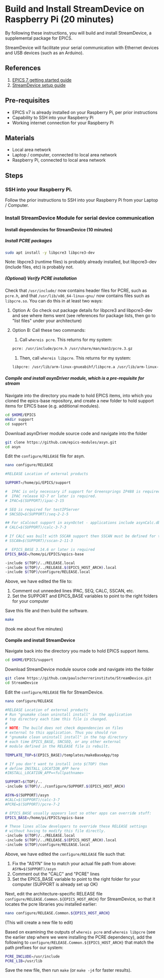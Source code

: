 # Build and Install StreamDevice on Raspberry Pi (20 minutes)
By following these instructions, you will build and install StreamDevice, a supplemental package for EPICS. 

StreamDevice will facilitate your serial communication with Ethernet devices and USB devices (such as an Arduino).

## References
1. [EPICS 7 getting started guide](https://docs.epics-controls.org/projects/how-tos/en/latest/getting-started/installation.html)
1. [StreamDevice setup guide](https://paulscherrerinstitute.github.io/StreamDevice/setup.html)

## Pre-requisites
* EPICS v7 is already installed on your Raspberry Pi, per prior instructions
* Capability to SSH into your Raspberry Pi
* Working internet connection for your Raspberry Pi

## Materials
* Local area network
* Laptop / computer, connected to local area network
* Raspberry Pi, connected to local area network

## Steps
### SSH into your Raspberry Pi.

Follow the prior instructions to SSH into your Raspberry Pi from your Laptop / Computer.

### Install StreamDevice Module for serial device communication

#### Install dependencies for StreamDevice (10 minutes)

##### Install PCRE packages

```bash
sudo apt install -y libpcre3 libpcre3-dev
```

Note: libpcre3 (runtime files) is probably already installed, but libpcre3-dev (include files, etc) is probably not.

##### (Optional) Verify PCRE installation
Check that `/usr/include/` now contains header files for PCRE, such as `pcre.h`, and that `/usr/lib/x86_64-linux-gnu/` now contains files such as `libpcre.so`. You can do this in at least two ways:

1. Option A: Go check out package details for libpcre3 and libpcre3-dev and see where items went (see references for package lists, then go to "list files" under your architecture)

1. Option B: Call these two commands:

    1. Call `whereis pcre`. This returns for my system: 

    ```bash
    pcre: /usr/include/pcre.h /usr/share/man/man3/pcre.3.gz
    ```

    1. Then, call `whereis libpcre`. This returns for my system:

    ```bash
    libpcre: /usr/lib/arm-linux-gnueabihf/libpcre.a /usr/lib/arm-linux-gnueabihf/libpcre32.so /usr/lib/arm-linux-gnueabihf/libpcre.so /usr/lib/arm-linux-gnueabihf/libpcre32.a /usr/lib/arm-linux-gnueabihf/libpcre16.a /usr/lib/arm-linux-gnueabihf/libpcre16.so
    ```

##### Compile and install asynDriver module, which is a pre-requisite for stream

Navigate into the directory you made to hold EPICS items, into which you cloned the epics-base repository, and create a new folder to hold support items for EPICS base (e.g. additional modules).

```bash
cd $HOME/EPICS
mkdir support
cd support
```

Download asynDriver module source code and navigate into the folder

```bash
git clone https://github.com/epics-modules/asyn.git
cd asyn
```
    
Edit the `configure/RELEASE` file for asyn.

```bash
nano configure/RELEASE
```

```bash
#RELEASE Location of external products

SUPPORT=/home/pi/EPICS/support

#  IPAC is only necessary if support for Greensprings IP488 is required
#  IPAC release V2-7 or later is required.
# IPAC=$(SUPPORT)/ipac-2-15

# SEQ is required for testIPServer
# SNCSEQ=$(SUPPORT)/seq-2-2-5

## For sCalcout support in asynOctet - applications include asynCalc.dbd
# CALC=$(SUPPORT)/calc-3-7-3

# If CALC was built with SSCAN support then SSCAN must be defined for testEpicsApp
# SSCAN=$(SUPPORT)/sscan-2-11-3

#  EPICS_BASE 3.14.6 or later is required
EPICS_BASE=/home/pi/EPICS/epics-base

-include $(TOP)/../RELEASE.local
-include $(TOP)/../RELEASE.$(EPICS_HOST_ARCH).local
-include $(TOP)/configure/RELEASE.local
```

Above, we have edited the file to:
1. Comment out unneeded lines IPAC, SEQ, CALC, SSCAN, etc.
2. Set the SUPPORT and EPICS_BASE variables to point to the right folders for your computer

Save this file and then build the software.

```bash
make
```

(took me about five minutes)

#### Compile and install StreamDevice

Navigate back into the directory you made to hold EPICS support items.

```bash
cd $HOME/EPICS/support
```

Download StreamDevice module source code and navigate into the folder

```bash
git clone https://github.com/paulscherrerinstitute/StreamDevice.git
cd StreamDevice
```

Edit the `configure/RELEASE` file for StreamDevice.

```bash
nano configure/RELEASE
```

```bash
#RELEASE Location of external products
# Run "gnumake clean uninstall install" in the application
# top directory each time this file is changed.
#
# NOTE: The build does not check dependencies on files
# external to this application. Thus you should run
# "gnumake clean uninstall install" in the top directory
# each time EPICS_BASE, SNCSEQ, or any other external
# module defined in the RELEASE file is rebuilt.

TEMPLATE_TOP=$(EPICS_BASE)/templates/makeBaseApp/top

# If you don't want to install into $(TOP) then
# define INSTALL_LOCATION_APP here
#INSTALL_LOCATION_APP=<fullpathname>

SUPPORT=$(TOP)/..
-include $(TOP)/../configure/SUPPORT.$(EPICS_HOST_ARCH)

ASYN=$(SUPPORT)/asyn
#CALC=$(SUPPORT)/calc-3-7
#PCRE=$(SUPPORT)/pcre-7-2

# EPICS_BASE usually appears last so other apps can override stuff:
EPICS_BASE=/home/pi/EPICS/epics-base

# These lines allow developers to override these RELEASE settings
# without having to modify this file directly.
-include $(TOP)/../RELEASE.local
-include $(TOP)/../RELEASE.$(EPICS_HOST_ARCH).local
-include $(TOP)/configure/RELEASE.local
```

Above, we have edited the `configure/RELEASE` file such that:

1. Fix the "ASYN" line to match your actual file path from above: `ASYN=$(SUPPORT)/asyn`
1. Comment out the "CALC" and "PCRE" lines
1. Set the EPICS_BASE variable to point to the right folder for your computer (SUPPORT is already set up OK)

Next, edit the architecture-specific RELEASE file `configure/RELEASE.Common.${EPICS_HOST_ARCH}` for StreamDevice, so that it locates the pcre libraries you installed earlier:

```bash
nano configure/RELEASE.Common.${EPICS_HOST_ARCH}
```

(This will create a new file to edit)

Based on examining the outputs of `whereis pcre` and `whereis libpcre` (see the earlier step where we were installing the PCRE dependency), add the following to `configure/RELEASE.Common.${EPICS_HOST_ARCH}` that match the path prefixes for our system:

```bash
PCRE_INCLUDE=/usr/include
PCRE_LIB=/usr/lib
```
        
Save the new file, then run `make` (or `make -j4` for faster results).
